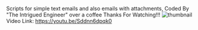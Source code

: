 Scripts for simple text emails and also emails with attachments,
Coded By "The Intrigued Engineer" over a coffee
Thanks For Watching!!!
![thumbnail](https://user-images.githubusercontent.com/109388113/197361269-de973e76-a13c-4fcd-a49f-1e7dc593d651.png)
Video Link:
https://youtu.be/Sddnn6dpqk0
